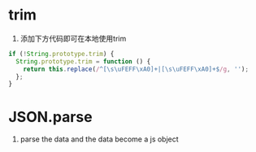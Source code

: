 # trim
1. 添加下方代码即可在本地使用trim
```js
if (!String.prototype.trim) {
  String.prototype.trim = function () {
    return this.replace(/^[\s\uFEFF\xA0]+|[\s\uFEFF\xA0]+$/g, '');
  };
}
```

# JSON.parse
1. parse the data and the data become a js object

